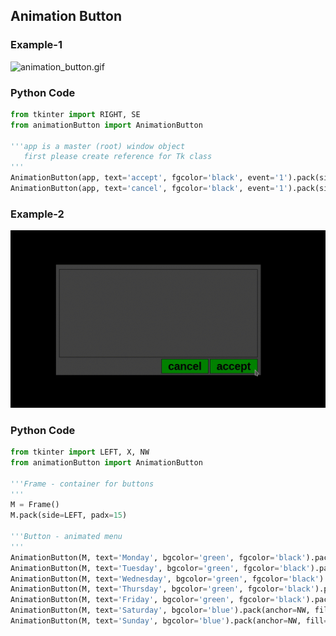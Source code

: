## Animation Button
### Example-1
![animation_button.gif](/image/animation_button.gif)

### Python Code
```py
from tkinter import RIGHT, SE
from animationButton import AnimationButton

'''app is a master (root) window object
   first please create reference for Tk class
'''
AnimationButton(app, text='accept', fgcolor='black', event='1').pack(side=RIGHT, anchor=SE, padx=(5,10), pady=(0,5))
AnimationButton(app, text='cancel', fgcolor='black', event='1').pack(side=RIGHT, anchor=SE, pady=(0,5))
```

### Example-2
![animation_button-2.gif](/image/animation_button-2.gif)

### Python Code
```py
from tkinter import LEFT, X, NW
from animationButton import AnimationButton

'''Frame - container for buttons
'''
M = Frame()
M.pack(side=LEFT, padx=15)

'''Button - animated menu
'''
AnimationButton(M, text='Monday', bgcolor='green', fgcolor='black').pack(anchor=NW, fill=X)
AnimationButton(M, text='Tuesday', bgcolor='green', fgcolor='black').pack(anchor=NW, fill=X)
AnimationButton(M, text='Wednesday', bgcolor='green', fgcolor='black').pack(anchor=NW, fill=X)
AnimationButton(M, text='Thursday', bgcolor='green', fgcolor='black').pack(anchor=NW, fill=X)
AnimationButton(M, text='Friday', bgcolor='green', fgcolor='black').pack(anchor=NW, fill=X)
AnimationButton(M, text='Saturday', bgcolor='blue').pack(anchor=NW, fill=X)
AnimationButton(M, text='Sunday', bgcolor='blue').pack(anchor=NW, fill=X)
```
